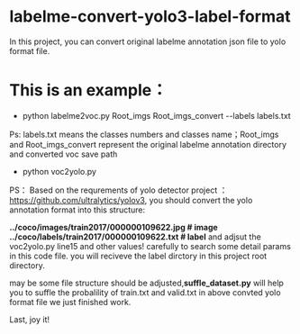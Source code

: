 # labelme-convert-yolo3-label-format
In this project, you can convert original labelme annotation json file to yolo format file.


# This is an example：

- python labelme2voc.py Root_imgs Root_imgs_convert --labels labels.txt

Ps: labels.txt means the classes numbers and classes name；Root_imgs and Root_imgs_convert represent the original labelme annotation directory and converted voc save path

- python voc2yolo.py

PS： Based on the requrements of yolo detector project ：https://github.com/ultralytics/yolov3, you should convert the yolo annotation format into this structure:

**../coco/images/train2017/000000109622.jpg  # image**
**../coco/labels/train2017/000000109622.txt  # label**
and adjsut the voc2yolo.py line15 and other values! carefully to search some detail params in this code file. you will reciveve the label dirctory in this project root directory.

may be some file structure should be adjusted,**suffle_dataset.py** will help you to suffle the probalility of train.txt and valid.txt in above convted yolo format file we just finished work.

Last, joy it!
